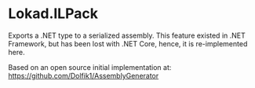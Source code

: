 ﻿# Lokad.ILPack

Exports a .NET type to a serialized assembly. This feature existed
in .NET Framework, but has been lost with .NET Core, hence, it is
re-implemented here.

Based on an open source initial implementation at:
https://github.com/Dolfik1/AssemblyGenerator


